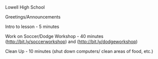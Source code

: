 Lowell High School

Greetings/Announcements

Intro to lesson - 5 minutes

Work on Soccer/Dodge Workshop - 40 minutes (http://bit.ly/soccerworkshop) and
(http://bit.ly/dodgeworkshop)

Clean Up - 10 minutes (shut down computers/ clean areas of food, etc.)
